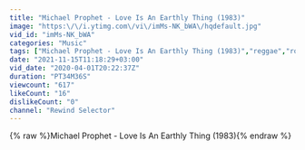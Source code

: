```yaml
---
title: "Michael Prophet - Love Is An Earthly Thing (1983)"
image: "https:\/\/i.ytimg.com\/vi\/imMs-NK_bWA\/hqdefault.jpg"
vid_id: "imMs-NK_bWA"
categories: "Music"
tags: ["Michael Prophet - Love Is An Earthly Thing (1983)","reggae","roots reggae"]
date: "2021-11-15T11:18:29+03:00"
vid_date: "2020-04-01T20:22:37Z"
duration: "PT34M36S"
viewcount: "617"
likeCount: "16"
dislikeCount: "0"
channel: "Rewind Selector"
---
```

{% raw %}Michael Prophet - Love Is An Earthly Thing (1983){% endraw %}
